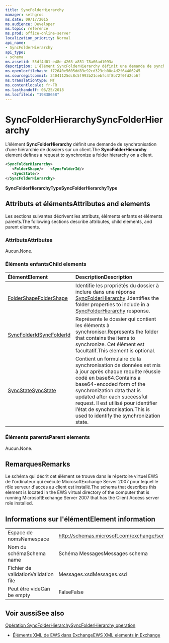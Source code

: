 ```yaml
---
title: SyncFolderHierarchy
manager: sethgros
ms.date: 09/17/2015
ms.audience: Developer
ms.topic: reference
ms.prod: office-online-server
localization_priority: Normal
api_name:
- SyncFolderHierarchy
api_type:
- schema
ms.assetid: 55df4d01-e48e-4263-a851-78a66ad1093a
description: L’élément SyncFolderHierarchy définit une demande de synchronisation d’une hiérarchie de dossiers sur un client.
ms.openlocfilehash: f72640e5605dd83e92cd323cb00e4d2f64406245
ms.sourcegitcommit: 34041125dc8c5f993b21cebfc4f8b72f0fd2cb6f
ms.translationtype: MT
ms.contentlocale: fr-FR
ms.lasthandoff: 06/25/2018
ms.locfileid: "19838658"
---
```

# <a name="syncfolderhierarchy"></a><span data-ttu-id="978fe-103">SyncFolderHierarchy</span><span class="sxs-lookup"><span data-stu-id="978fe-103">SyncFolderHierarchy</span></span>

<span data-ttu-id="978fe-104">L’élément **SyncFolderHierarchy** définit une demande de synchronisation d’une hiérarchie de dossiers sur un client.</span><span class="sxs-lookup"><span data-stu-id="978fe-104">The **SyncFolderHierarchy** element defines a request to synchronize a folder hierarchy on a client.</span></span> 
  
```xml
<SyncFolderHierarchy>
   <FolderShape/>   <SyncFolderId/>
   <SyncState/>
</SyncFolderHierarchy>
```

 <span data-ttu-id="978fe-105">**SyncFolderHierarchyType**</span><span class="sxs-lookup"><span data-stu-id="978fe-105">**SyncFolderHierarchyType**</span></span>
## <a name="attributes-and-elements"></a><span data-ttu-id="978fe-106">Attributs et éléments</span><span class="sxs-lookup"><span data-stu-id="978fe-106">Attributes and elements</span></span>

<span data-ttu-id="978fe-107">Les sections suivantes décrivent les attributs, éléments enfants et éléments parents.</span><span class="sxs-lookup"><span data-stu-id="978fe-107">The following sections describe attributes, child elements, and parent elements.</span></span>
  
### <a name="attributes"></a><span data-ttu-id="978fe-108">Attributs</span><span class="sxs-lookup"><span data-stu-id="978fe-108">Attributes</span></span>

<span data-ttu-id="978fe-109">Aucun.</span><span class="sxs-lookup"><span data-stu-id="978fe-109">None.</span></span>
  
### <a name="child-elements"></a><span data-ttu-id="978fe-110">Éléments enfants</span><span class="sxs-lookup"><span data-stu-id="978fe-110">Child elements</span></span>

|<span data-ttu-id="978fe-111">**Élément**</span><span class="sxs-lookup"><span data-stu-id="978fe-111">**Element**</span></span>|<span data-ttu-id="978fe-112">**Description**</span><span class="sxs-lookup"><span data-stu-id="978fe-112">**Description**</span></span>|
|:-----|:-----|
|[<span data-ttu-id="978fe-113">FolderShape</span><span class="sxs-lookup"><span data-stu-id="978fe-113">FolderShape</span></span>](foldershape.md) <br/> |<span data-ttu-id="978fe-114">Identifie les propriétés du dossier à inclure dans une réponse [SyncFolderHierarchy](syncfolderhierarchy.md) .</span><span class="sxs-lookup"><span data-stu-id="978fe-114">Identifies the folder properties to include in a [SyncFolderHierarchy](syncfolderhierarchy.md) response.</span></span>  <br/> |
|[<span data-ttu-id="978fe-115">SyncFolderId</span><span class="sxs-lookup"><span data-stu-id="978fe-115">SyncFolderId</span></span>](syncfolderid.md) <br/> |<span data-ttu-id="978fe-116">Représente le dossier qui contient les éléments à synchroniser.</span><span class="sxs-lookup"><span data-stu-id="978fe-116">Represents the folder that contains the items to synchronize.</span></span> <span data-ttu-id="978fe-117">Cet élément est facultatif.</span><span class="sxs-lookup"><span data-stu-id="978fe-117">This element is optional.</span></span>  <br/> |
|[<span data-ttu-id="978fe-118">SyncState</span><span class="sxs-lookup"><span data-stu-id="978fe-118">SyncState</span></span>](syncstate-ex15websvcsotherref.md) <br/> |<span data-ttu-id="978fe-119">Contient un formulaire de la synchronisation de données est mis à jour après chaque requête réussie codé en base64.</span><span class="sxs-lookup"><span data-stu-id="978fe-119">Contains a base64-encoded form of the synchronization data that is updated after each successful request.</span></span> <span data-ttu-id="978fe-120">Il est utilisé pour identifier l’état de synchronisation.</span><span class="sxs-lookup"><span data-stu-id="978fe-120">This is used to identify the synchronization state.</span></span>  <br/> |
   
### <a name="parent-elements"></a><span data-ttu-id="978fe-121">Éléments parents</span><span class="sxs-lookup"><span data-stu-id="978fe-121">Parent elements</span></span>

<span data-ttu-id="978fe-122">Aucun.</span><span class="sxs-lookup"><span data-stu-id="978fe-122">None.</span></span>
  
## <a name="remarks"></a><span data-ttu-id="978fe-123">Remarques</span><span class="sxs-lookup"><span data-stu-id="978fe-123">Remarks</span></span>

<span data-ttu-id="978fe-124">Le schéma qui décrit cet élément se trouve dans le répertoire virtuel EWS de l'ordinateur qui exécute MicrosoftExchange Server 2007 pour lequel le rôle serveur d'accès au client est installé.</span><span class="sxs-lookup"><span data-stu-id="978fe-124">The schema that describes this element is located in the EWS virtual directory of the computer that is running MicrosoftExchange Server 2007 that has the Client Access server role installed.</span></span>
  
## <a name="element-information"></a><span data-ttu-id="978fe-125">Informations sur l'élément</span><span class="sxs-lookup"><span data-stu-id="978fe-125">Element information</span></span>

|||
|:-----|:-----|
|<span data-ttu-id="978fe-126">Espace de noms</span><span class="sxs-lookup"><span data-stu-id="978fe-126">Namespace</span></span>  <br/> |http://schemas.microsoft.com/exchange/services/2006/messages  <br/> |
|<span data-ttu-id="978fe-127">Nom du schéma</span><span class="sxs-lookup"><span data-stu-id="978fe-127">Schema name</span></span>  <br/> |<span data-ttu-id="978fe-128">Schéma Messages</span><span class="sxs-lookup"><span data-stu-id="978fe-128">Messages schema</span></span>  <br/> |
|<span data-ttu-id="978fe-129">Fichier de validation</span><span class="sxs-lookup"><span data-stu-id="978fe-129">Validation file</span></span>  <br/> |<span data-ttu-id="978fe-130">Messages.xsd</span><span class="sxs-lookup"><span data-stu-id="978fe-130">Messages.xsd</span></span>  <br/> |
|<span data-ttu-id="978fe-131">Peut être vide</span><span class="sxs-lookup"><span data-stu-id="978fe-131">Can be empty</span></span>  <br/> |<span data-ttu-id="978fe-132">False</span><span class="sxs-lookup"><span data-stu-id="978fe-132">False</span></span>  <br/> |
   
## <a name="see-also"></a><span data-ttu-id="978fe-133">Voir aussi</span><span class="sxs-lookup"><span data-stu-id="978fe-133">See also</span></span>



[<span data-ttu-id="978fe-134">Opération SyncFolderHierarchy</span><span class="sxs-lookup"><span data-stu-id="978fe-134">SyncFolderHierarchy operation</span></span>](syncfolderhierarchy-operation.md)


- [<span data-ttu-id="978fe-135">Éléments XML de EWS dans Exchange</span><span class="sxs-lookup"><span data-stu-id="978fe-135">EWS XML elements in Exchange</span></span>](ews-xml-elements-in-exchange.md)

